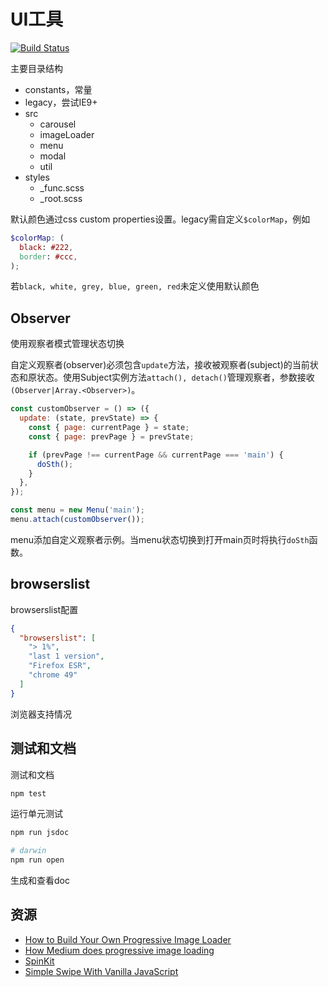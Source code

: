 # UI工具

[![Build Status](https://travis-ci.org/zp25/zp-ui.svg?branch=master)](https://travis-ci.org/zp25/zp-ui)

主要目录结构

+ constants，常量
+ legacy，尝试IE9+
+ src
  + carousel
  + imageLoader
  + menu
  + modal
  + util
+ styles
  + _func.scss
  + _root.scss

默认颜色通过css custom properties设置。legacy需自定义`$colorMap`，例如

~~~scss
$colorMap: (
  black: #222,
  border: #ccc,
);
~~~

若`black, white, grey, blue, green, red`未定义使用默认颜色

## Observer
使用观察者模式管理状态切换

自定义观察者(observer)必须包含`update`方法，接收被观察者(subject)的当前状态和原状态。使用Subject实例方法`attach(), detach()`管理观察者，参数接收`(Observer|Array.<Observer>)`。

~~~javascript
const customObserver = () => ({
  update: (state, prevState) => {
    const { page: currentPage } = state;
    const { page: prevPage } = prevState;

    if (prevPage !== currentPage && currentPage === 'main') {
      doSth();
    }
  },
});

const menu = new Menu('main');
menu.attach(customObserver());
~~~
menu添加自定义观察者示例。当menu状态切换到打开main页时将执行`doSth`函数。

## browserslist
browserslist配置

~~~json
{
  "browserslist": [
    "> 1%",
    "last 1 version",
    "Firefox ESR",
    "chrome 49"
  ]
}
~~~
浏览器支持情况

## 测试和文档
测试和文档

~~~bash
npm test
~~~
运行单元测试

~~~bash
npm run jsdoc

# darwin
npm run open
~~~
生成和查看doc

## 资源
+ [How to Build Your Own Progressive Image Loader](https://www.sitepoint.com/how-to-build-your-own-progressive-image-loader/ "How to Build Your Own Progressive Image Loader")
+ [How Medium does progressive image loading](https://jmperezperez.com/medium-image-progressive-loading-placeholder/ "How Medium does progressive image loading")
+ [SpinKit](http://tobiasahlin.com/spinkit/ "SpinKit")
+ [Simple Swipe With Vanilla JavaScript](https://css-tricks.com/simple-swipe-with-vanilla-javascript/ "Simple Swipe With Vanilla JavaScript")
